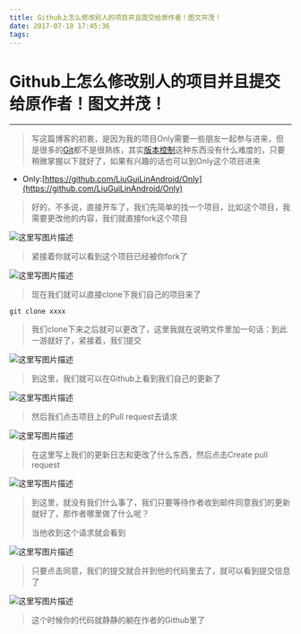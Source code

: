 ```yaml
---
title: Github上怎么修改别人的项目并且提交给原作者！图文并茂！
date: 2017-07-18 17:45:36
tags:
---
```

# Github上怎么修改别人的项目并且提交给原作者！图文并茂！

* * *

> 写这篇博客的初衷，是因为我的项目Only需要一些朋友一起参与进来，但是很多的[Git](http://lib.csdn.net/base/git "Git知识库")都不是很熟练，其实[版本控制](http://lib.csdn.net/base/git "Git知识库")这种东西没有什么难度的，只要稍微掌握以下就好了，如果有兴趣的话也可以到Only这个项目进来

*   Only:[https://github.com/LiuGuiLinAndroid/Only](https://github.com/LiuGuiLinAndroid/Only)

> 好的，不多说，直接开车了，我们先简单的找一个项目，比如这个项目，我需要更改他的内容，我们就直接fork这个项目

![这里写图片描述](http://img.blog.csdn.net/20160812184548322)

> 紧接着你就可以看到这个项目已经被你fork了

![这里写图片描述](http://img.blog.csdn.net/20160812184707354)

> 现在我们就可以直接clone下我们自己的项目来了

<code class="hljs php has-numbering">git clone xxxx</code>



> 我们clone下来之后就可以更改了，这里我就在说明文件里加一句话：到此一游就好了，紧接着，我们提交

![这里写图片描述](http://img.blog.csdn.net/20160812185041421)


> 到这里，我们就可以在Github上看到我们自己的更新了

![这里写图片描述](http://img.blog.csdn.net/20160812185447413)

> 然后我们点击项目上的Pull request去请求

![这里写图片描述](http://img.blog.csdn.net/20160812185521241)

> 在这里写上我们的更新日志和更改了什么东西，然后点击Create pull request

![这里写图片描述](http://img.blog.csdn.net/20160812185605101)

> 到这里，就没有我们什么事了，我们只要等待作者收到邮件同意我们的更新就好了，那作者哪里做了什么呢？
> 
> 当他收到这个请求就会看到

![这里写图片描述](http://img.blog.csdn.net/20160812185656071)

> 只要点击同意，我们的提交就合并到他的代码里去了，就可以看到提交信息了

![这里写图片描述](http://img.blog.csdn.net/20160812185722977)

> 这个时候你的代码就静静的躺在作者的Github里了
